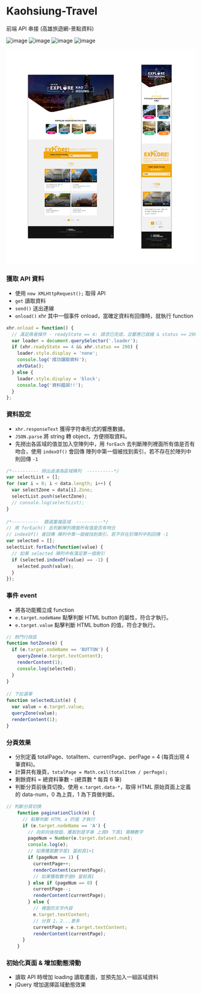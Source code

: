# Kaohsiung-Travel

前端 API 串接 (高雄旅遊網-景點資料)

![image](https://img.shields.io/badge/JavaScript-exercise-brightgreen.svg)
![image](https://img.shields.io/badge/jQuery-exercise-brightgreen.svg)
![image](https://img.shields.io/badge/RWD-exercise-blue.svg)
![image](https://img.shields.io/badge/SASS-exercise-ff69b4.svg)

![images](https://github.com/jedchang/Kaohsiung-Travel/blob/master/preview-2.jpg)

### 獲取 API 資料

- 使用 `new XMLHttpRequest();` 取得 API
- `get` 讀取資料
- `send()` 送出連線
- `onload()` xhr 其中一個事件 onload，當確定資料有回傳時，就執行 function

```javascript
xhr.onload = function() {
  // 滿足兩者條件 - readyState == 4: 請求已完成，且響應已就緒 & status == 200: 交易成功
  var loader = document.querySelector('.loader');
  if (xhr.readyState == 4 && xhr.status == 200) {
    loader.style.display = 'none';
    console.log('成功讀取資料');
    xhrData();
  } else {
    loader.style.display = 'block';
    console.log('資料錯誤!!');
  }
};
```

### 資料設定

- `xhr.responseText` 獲得字符串形式的響應數據。
- `JSON.parse` 將 string 轉 object，方便撈取資料。
- 先撈出各區域的值並加入空陣列中，用 `forEach` 去判斷陣列裡面所有值是否有吻合，使用 `indexOf()` 會回傳 陣列中第一個被找到索引，若不存在於陣列中則回傳 `-1`

```javascript
/*---------- 撈出過濾為區域陣列  ----------*/
var selectList = [];
for (var i = 0; i < data.length; i++) {
  var selectZone = data[i].Zone;
  selectList.push(selectZone);
  // console.log(selectList);
}

/*----------  篩選重複區域  ----------*/
// 用 forEach() 去判斷陣列裡面所有值是否有吻合
// indexOf() 會回傳 陣列中第一個被找到索引，若不存在於陣列中則回傳 -1
var selected = [];
selectList.forEach(function(value) {
  // 如果 selected 陣列中有滿足第一個索引
  if (selected.indexOf(value) == -1) {
    selected.push(value);
  }
});
```

### 事件 event

- 將各功能獨立成 function
- `e.target.nodeName` 點擊判斷 HTML button 的屬性，符合才執行。
- `e.target.value` 點擊判斷 HTML button 的值，符合才執行。

```javascript
// 熱門行政區
function hotZone(e) {
  if (e.target.nodeName == 'BUTTON') {
    queryZone(e.target.textContent);
    renderContent(1);
    console.log(selected);
  }
}

// 下拉選單
function selectedList(e) {
  var value = e.target.value;
  queryZone(value);
  renderContent(1);
}
```

### 分頁效果

- 分別定義 totalPage、totalItem、currentPage、perPage = 4 (每頁出現 4 筆資料)。
- 計算共有幾頁，`totalPage = Math.ceil(totalItem / perPage);`
- 剩餘資料 = 總資料筆數 - (總頁數 \* 每頁 6 筆)
- 判斷分頁前後頁切換，使用 `e.target.data-*`，取得 HTML 原始頁面上定義的 data-num，0 為上頁，1 為下頁做判斷。

```javascript
// 判斷分頁切換
    function paginationClick(e) {
      // 點擊判斷 HTML a 的值 才執行
      if (e.target.nodeName == 'A') {
        // 向前向後按鈕，獲取到是字串 上頁0 下頁1 需轉數字
        pageNum = Number(e.target.dataset.num);
        console.log(e);
        // 如果獲取數字是1 當前頁1+1
        if (pageNum == 1) {
          currentPage++;
          renderContent(currentPage);
          // 如果獲取數字是0 當前頁1
        } else if (pageNum == 0) {
          currentPage--;
          renderContent(currentPage);
        } else {
          // 裡面的文字內容
          e.target.textContent;
          // 分頁 1、2...更多
          currentPage = e.target.textContent;
          renderContent(currentPage);
      }
    }
```

### 初始化頁面 & 增加動態滑動

- 讀取 API 時增加 loading 讀取畫面，並預先加入一組區域資料
- jQuery 增加選擇區域動態效果
